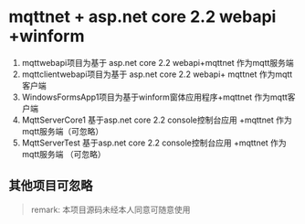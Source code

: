 # mqttnet + asp.net core 2.2 webapi +winform
 1. mqttwebapi项目为基于 asp.net core 2.2 webapi+mqttnet 作为mqtt服务端
 2. mqttclientwebapi项目为基于 asp.net core 2.2 webapi+ mqttnet 作为mqtt 客户端  
 3. WindowsFormsApp1项目为基于winform窗体应用程序+mqttnet 作为mqtt客户端
 4. MqttServerCore1 基于asp.net core 2.2 console控制台应用 +mqttnet 作为mqtt服务端（可忽略）
 5. MqttServerTest 基于asp.net core 2.2 console控制台应用 +mqttnet 作为mqtt服务端 （可忽略）
## 其他项目可忽略
> remark: 本项目源码未经本人同意可随意使用
